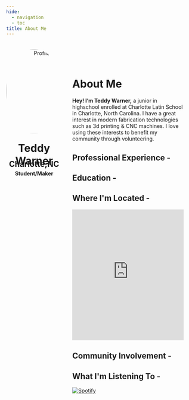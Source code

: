 ```yaml
---
hide:
  - navigation
  - toc
title: About Me
---
```


<style>

.stuff {
  min-height: 100vh;
  width: 100%;
}

.stuff__container {
  display: flex;
  flex-direction: column;
  justify-content: space-between;
  padding: 2em;
  overflow-y: auto;
}

.stuff__content {
  padding: 2em 0;
}

.stuff__header {
  overflow: hidden;
}

.sidebar {
  position: absolute;
  top: 0;
  left: 0;
  height: 100%;
  width: 100%;
}

.sidebar h1 {
}

.sidebar h2 {
  margin-top: -40px;
  margin-bottom: -16px;
}

.sidebar h4 {

}

.profilepic {
  margin-top: 5px;
  margin-bottom: -16px;
  width: 225px;
  height: 225px;
  border-radius: 48%;
}

.resumeprint {

}

@media (min-width: 55em) {
  .stuff {
    display: flex;
    height: 100%;
    min-height: 40em;
  }
}
.stuff > *:first-child {
  position: relative;
  height: 14em;
}
@media (min-width: 30em) {
  .stuff > *:first-child {
    height: 24.5em;
  }
}
@media (min-width: 55em) {
  .stuff > *:first-child {
    flex-basis: 50%;
    max-width: 50%;
    height: auto;
  }
}
@media (min-width: 35em) {
  .stuff > *:last-child {
    flex-basis: 100%;
    max-width: 100%;
  }
}
@media (min-width: 76.5em) {
  .stuff > *:last-child {
    flex-basis: 85%;
    max-width: 85%;
  }
}

</style>

<div class="stuff">
  <div>
    <div class="sidebar">
     <center>
     <p><img src="https://teddywarner.org/images/About/avatar-photo.jpg" alt="Profile Picture" class="profilepic"></p>
      <h1>Teddy Warner</h1>
      <h2>Charlotte,NC</h2>
      <h4>Student/Maker<h4>
     </center>
    </div>
  </div>
  <div class="stuff__container">
    <div class="stuff__content">
     <h1>About Me</h1>
      <p><strong>Hey! I’m Teddy Warner,</strong> a junior in highschool enrolled at Charlotte Latin School in Charlotte, North Carolina. I have a great interest in modern fabrication technologies such as 3d printing & CNC machines. I love using these interests to benefit my community through volunteering. </p>
     <h2>Professional Experience -</h2>
     <h2>Education -</h2>
     <h2>Where I'm Located -</h2>
      <center>
        <iframe width="100%" height="350" style="border:0" loading="lazy" allowfullscreen src="https://www.google.com/maps/embed/v1/place?q=place_id:ChIJgRo4_MQfVIgRZNFDv-ZQRog&key=AIzaSyAvEiiuu4x7x8z9fQz31hkuRNY1yCJzRq0"></iframe> 
      </center>
     <h2>Community Involvement -</h2>
     <h2>What I'm Listening To -</h2>
      <p>
       <a href="https://open.spotify.com/user/mskz5e4dyzv4cb4kkn73iipq0?si=5eba25ddc4f74313">
        <img src="https://novatorem-oqoqm52ci-twarner491.vercel.app/api/spotify" alt="Spotify">
       </a>
      </p>
    </div>
  </div>
</div>
